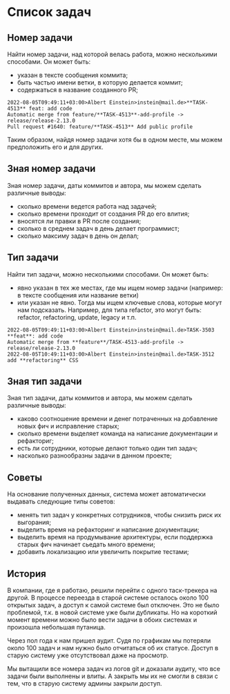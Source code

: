 [title]:# "Как восстановить список задач?"
[short]:# "Номера задач можно найти в логах git-а"
[long]:# "Номера задач можно найти в логах git-а. Assayo автоматически может найти все номера, восстановить их и представить ввиде таблицы."
[tags]:# "git, bitbucket, gitlab, log, stat, statistic, гит, лог, статистика, анализ,  список задач, tasks, экспорт, импорт"
[recommendations]:# "recommendations, team_day"

# Список задач

## Номер задачи

Найти номер задачи, над которой велась работа, можно несколькими способами. Он может быть:

- указан в тексте сообщения коммита;
- быть частью имени ветки, в которую делается коммит;
- содержаться в название созданного PR;

```
2022-08-05T09:49:11+03:00>Albert Einstein>instein@mail.de>**TASK-4513** feat: add code
Automatic merge from feature/**TASK-4513**-add-profile -> release/release-2.13.0
Pull request #1640: feature/**TASK-4513** Add public profile
```

Таким образом, найдя номер задачи хотя бы в одном месте, мы можем предположить его и для других.

## Зная номер задачи

Зная номер задачи, даты коммитов и автора, мы можем сделать различные выводы:

- сколько времени ведется работа над задачей;
- сколько времени проходит от создания PR до его влития;
- вносятся ли правки в PR после создания;
- сколько в среднем задач в день делает программист;
- сколько максиму задач в день он делал;

## Тип задачи

Найти тип задачи, можно несколькими способами. Он может быть:
- явно указан в тех же местах, где мы ищем номер задачи (например: в тексте сообщения или название ветки)
- или указан не явно. Тогда мы ищем ключевые слова, которые могут нам подсказать. Например, для типа refactor, это могут быть: refactor, refactoring, update, legacy и т.п.

```
2022-08-05T09:49:11+03:00>Albert Einstein>instein@mail.de>TASK-3503 **feat**: add code
Automatic merge from **feature**/TASK-4513-add-profile -> release/release-2.13.0
2022-08-05T10:49:11+03:00>Albert Einstein>instein@mail.de>TASK-3512 add **refactoring** CSS
```

## Зная тип задачи

Зная тип задачи, даты коммитов и автора, мы можем сделать различные выводы:

- каково соотношение времени и денег потраченных на добавление новых фич и исправление старых;
- сколько времени выделяет команда на написание документации и рефакториг;
- есть ли сотрудники, которые делают только один тип задач;
- насколько разнообразны задачи в данном проекте;

## Советы

На основание полученных данных, система может автоматически выдавать следующие типы советов:
- менять тип задач у конкретных сотрудников, чтобы снизить риск их выгорания;
- выделить время на рефакторинг и написание документации;
- выделить время на продумывание архитектуры, если поддержка старых фич начинает сьедать много времени;
- добавить локализацию или увеличить покрытие тестами;

## История

В компании, где я работаю, решили перейти с одного таск-трекера на другой. В процессе переезда в старой системе осталось около 100 открытых задач, а доступ к самой системе был отключен. Это не было проблемой, т.к. в новой системе уже были дубликаты. Но на короткий момент времени можно было вести задачи в обоих системах и произошла небольшая путаница.

Через пол года к нам пришел аудит. Судя по графикам мы потеряли около 100 задач и нам нужно было отчитаться об их статусе. Доступ в старую систему уже отсутствовал даже на просмотр.

Мы вытащили все номера задач из логов git и доказали аудиту, что все задачи были выполнены и влиты. А закрыть мы их не смогли в связи с тем, что в старую систему админы закрыли доступ.
